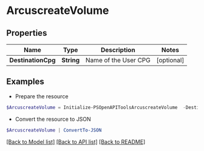 # ArcuscreateVolume
## Properties

Name | Type | Description | Notes
------------ | ------------- | ------------- | -------------
**DestinationCpg** | **String** | Name of the User CPG | [optional] 

## Examples

- Prepare the resource
```powershell
$ArcuscreateVolume = Initialize-PSOpenAPIToolsArcuscreateVolume  -DestinationCpg SSD_r6
```

- Convert the resource to JSON
```powershell
$ArcuscreateVolume | ConvertTo-JSON
```

[[Back to Model list]](../README.md#documentation-for-models) [[Back to API list]](../README.md#documentation-for-api-endpoints) [[Back to README]](../README.md)

